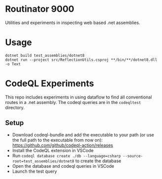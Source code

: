# Routinator 9000
Utilities and experiments in inspecting web based .net assemblies.


# Usage
```
dotnet build test_assemblies/dotnet8
dotnet run --project src/ReflectionUtils.csproj **/bin/**/dotnet8.dll -o Text
```

# CodeQL Experiments
This repo includes experiments in using dataflow to find all conventional routes in a .net assembly. The codeql queries are in the `codeqltest` directory.

## Setup

- Download codeql-bundle and add the executable to your path (or use the full path to the executable from now on): https://github.com/github/codeql-action/releases
- Install the CodeQL extension in VSCode
- Run `codeql database create ./db --language=csharp --source-root=test_assemblies/dotnet8` to create the database
- Open the database and codeql queries in VSCode
- Launch the test query
